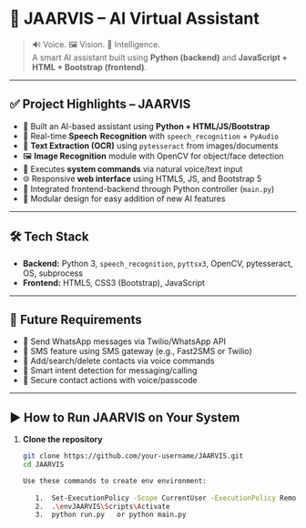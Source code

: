 # 🧠 JAARVIS – AI Virtual Assistant

> 🔊 Voice. 🖼️ Vision. 🧾 Intelligence.  
> A smart AI assistant built using **Python (backend)** and **JavaScript + HTML + Bootstrap (frontend)**.

---

## ✅ Project Highlights – JAARVIS

- 🧠 Built an AI-based assistant using **Python + HTML/JS/Bootstrap**
- 🎤 Real-time **Speech Recognition** with `speech_recognition` + `PyAudio`
- 📃 **Text Extraction (OCR)** using `pytesseract` from images/documents
- 🖼️ **Image Recognition** module with OpenCV for object/face detection
- 💬 Executes **system commands** via natural voice/text input
- 🌐 Responsive **web interface** using HTML5, JS, and Bootstrap 5
- 🔄 Integrated frontend-backend through Python controller (`main.py`)
- 🧩 Modular design for easy addition of new AI features

---

## 🛠️ Tech Stack

- **Backend:** Python 3, `speech_recognition`, `pyttsx3`, OpenCV, pytesseract, OS, subprocess  
- **Frontend:** HTML5, CSS3 (Bootstrap), JavaScript  


---

## 🔮 Future Requirements

- 📲 Send WhatsApp messages via Twilio/WhatsApp API
- 📩 SMS feature using SMS gateway (e.g., Fast2SMS or Twilio)
- 👥 Add/search/delete contacts via voice commands
- 🧠 Smart intent detection for messaging/calling
- 🔐 Secure contact actions with voice/passcode


---

## ▶️ How to Run JAARVIS on Your System

1. **Clone the repository**
   ```bash
   git clone https://github.com/your-username/JAARVIS.git
   cd JAARVIS

   Use these commands to create env environment:
        
      1.  Set-ExecutionPolicy -Scope CurrentUser -ExecutionPolicy RemoteSigned
      2.  .\envJAARVIS\Scripts\Activate
      3.  python run.py   or python main.py
      

